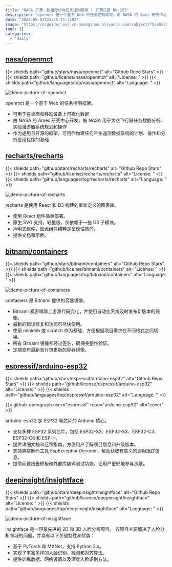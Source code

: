 ```yaml
---
title: "NASA 开源！数据分析与任务控制框架 | 开源日报 No.255"
description: "openmct 是一个基于 Web 的任务控制框架。由 NASA 的 Ames 研究中心开发，被 NASA 用于太空飞行器任务数据分析、实验漫游器系统规划和操作"
date: "2024-05-03T23:35:15.710Z"
image: "https://osguider.oss-cn-guangzhou.aliyuncs.com/subject/f5aa9ab59cdc59474827f0328588d537.png"
tags: []
categories:
  - "daily"
---
```


## [nasa/openmct](https://github.com/nasa/openmct)

{{< shields path="github/stars/nasa/openmct" alt="Github Repo Stars" >}} {{< shields path="github/license/nasa/openmct" alt="License: " >}} {{< shields path="github/languages/top/nasa/openmct" alt="Language: " >}}

![demo-picture-of-openmct](https://static.osguider.com/subject/github/nasa/openmct/c8c944e8dee60c9f705a6c66d2c9780d.png)

openmct 是一个基于 Web 的任务控制框架。

- 可用于在桌面和移动设备上可视化数据
- 由 NASA 的 Ames 研究中心开发，被 NASA 用于太空飞行器任务数据分析、实验漫游器系统规划和操作
- 作为通用且开源的框架，可用作构建任何产生遥测数据系统的计划、操作和分析应用程序的基础
  
## [recharts/recharts](https://github.com/recharts/recharts)

{{< shields path="github/stars/recharts/recharts" alt="Github Repo Stars" >}} {{< shields path="github/license/recharts/recharts" alt="License: " >}} {{< shields path="github/languages/top/recharts/recharts" alt="Language: " >}}

![demo-picture-of-recharts](https://picgo-daily.oss-cn-guangzhou.aliyuncs.com/picgo-daily/2024/69e5326e861313ea935b24a0216c3a17.png)

recharts 是使用 React 和 D3 构建的重新定义的图表库。

- 使用 React 组件简单部署。
- 原生 SVG 支持，轻量级，仅依赖于一些 D3 子模块。
- 声明式组件，图表组件纯粹是呈现性质的。
- 提供文档和示例。
  
## [bitnami/containers](https://github.com/bitnami/containers)

{{< shields path="github/stars/bitnami/containers" alt="Github Repo Stars" >}} {{< shields path="github/license/bitnami/containers" alt="License: " >}} {{< shields path="github/languages/top/bitnami/containers" alt="Language: " >}}

![demo-picture-of-containers](https://static.osguider.com/subject/github/bitnami/containers/d75a150db732b421b2d525c3d2cee402.png)

containers 是 Bitnami 提供的容器镜像。

- Bitnami 紧密跟踪上游源代码变化，并使用自动化系统及时发布新版本的镜像。
- 最新的错误修复和功能可尽快使用。
- 使用 minideb 或 scratch 作为基础，方便根据项目需求在不同格式之间切换。
- 所有 Bitnami 镜像都经过签名，确保完整性验证。
- 定期发布最新发行包更新的容器镜像。
  
## [espressif/arduino-esp32](https://github.com/espressif/arduino-esp32)

{{< shields path="github/stars/espressif/arduino-esp32" alt="Github Repo Stars" >}} {{< shields path="github/license/espressif/arduino-esp32" alt="License: " >}} {{< shields path="github/languages/top/espressif/arduino-esp32" alt="Language: " >}}

{{< github-opengraph user="espressif" repo="arduino-esp32" alt="cover" >}}

arduino-esp32 是 ESP32 等芯片的 Arduino 核心。

- 支持多种 ESP32 系列芯片，包括 ESP32-S2、ESP32-S3、ESP32-C3、ESP32-C6 和 ESP-H。
- 提供详细文档和迁移指南，方便用户了解项目信息和升级版本。
- 支持异常解码工具 EspExceptionDecoder，帮助获取有意义的调用跟踪信息。
- 提供问题报告模板和外部库编译测试功能，让用户更好地参与贡献。
  
## [deepinsight/insightface](https://github.com/deepinsight/insightface)

{{< shields path="github/stars/deepinsight/insightface" alt="Github Repo Stars" >}} {{< shields path="github/license/deepinsight/insightface" alt="License: " >}} {{< shields path="github/languages/top/deepinsight/insightface" alt="Language: " >}}

![demo-picture-of-insightface](https://static.osguider.com/subject/github/deepinsight/insightface/c681a7bec33561d671f10ee35acde38f.png)

insightface 是一项最先进的 2D 和 3D 人脸分析项目。
该项目主要解决了人脸分析领域的问题，并具有以下关键特性和优势：

- 基于 PyTorch 和 MXNet，支持 Python 3.x。
- 实现了丰富多样的人脸识别、检测和对齐算法。
- 提供训练数据、网络设置以及深度人脸识别方法。
  
